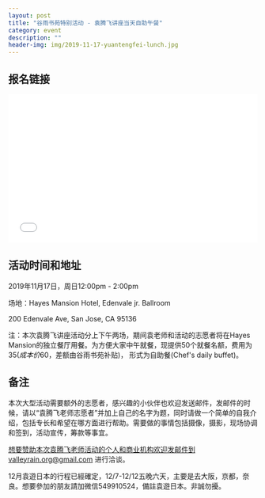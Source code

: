 ```yaml
---
layout: post
title: "谷雨书苑特别活动 - 袁腾飞讲座当天自助午餐"
category: event
description: ""
header-img: img/2019-11-17-yuantengfei-lunch.jpg
---
```


## 报名链接
<div style="width:100%; text-align:left;" ><iframe src="//eventbrite.com/tickets-external?eid=78322008235&ref=etckt" frameborder="0" height="300" width="100%" vspace="0" hspace="0" marginheight="5" marginwidth="5" scrolling="auto" allowtransparency="true"></iframe></div>

## 活动时间和地址
2019年11月17日，周日12:00pm - 2:00pm

场地：Hayes Mansion Hotel, Edenvale jr. Ballroom

200 Edenvale Ave, San Jose, CA 95136

注：本次袁腾飞讲座活动分上下午两场，期间袁老师和活动的志愿者将在Hayes Mansion的独立餐厅用餐。为方便大家中午就餐，现提供50个就餐名额，费用为$35 (成本价$60，差额由谷雨书苑补贴)， 形式为自助餐(Chef's daily buffet)。



## 备注
本次大型活动需要额外的志愿者，感兴趣的小伙伴也欢迎发送邮件，发邮件的时候，请以“袁腾飞老师志愿者”并加上自己的名字为题，同时请做一个简单的自我介绍，包括专长和希望在哪方面进行帮助。需要做的事情包括摄像，摄影，现场协调和签到，活动宣传，筹款等事宜。  

想要赞助本次袁腾飞老师活动的个人和商业机构欢迎发邮件到valleyrain.org@gmail.com 进行洽谈。

12月袁遊日本的行程已經確定，12/7-12/12五晚六天，主要是去大阪，京都，奈良。想要參加的朋友請加微信549910524，備註袁遊日本。非誠勿擾。
